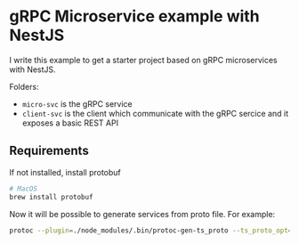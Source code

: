 # gRPC Microservice example with NestJS

I write this example to get a starter project based on gRPC microservices with NestJS. 

Folders:
- `micro-svc` is the gRPC service
- `client-svc` is the client which communicate with the gRPC sercice and it exposes a basic REST API

## Requirements

If not installed, install protobuf

```sh
# MacOS
brew install protobuf
```

Now it will be possible to generate services from proto file. For example:

```sh
protoc --plugin=./node_modules/.bin/protoc-gen-ts_proto --ts_proto_opt=outputEncodeMethods=false,outputJsonMethods=false,outputClientImpl=false,nestJs=true --ts_proto_out=. ./src/proto/hello.proto
```